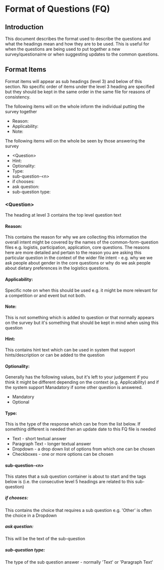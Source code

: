 # Format of Questions (FQ)

## Introduction
This document describes the format used to describe the questions and what the headings mean and how they are to be used. This is useful for when the questions are being used to put together a new survey/questionairre or when suggesting updates to the common questions.


## Format Items 
Format items will appear as sub headings (level 3) and below of this section. No specific order of items under the level 3 heading are specified but they should be kept in the same order in the same file for reasons of consistency.

The following items will on the whole inform the individual putting the survey together

* Reason:
* Applicability:
* Note:

The following items will on the whole be seen by those answering the survey

* \<Question\>
* Hint:
* Optionality:
* Type:
* sub-question-\<n\>
* if chooses:
* ask question:
* sub-question type:

### \<Question\>
The heading at level 3 contains the top level question text

#### Reason:
This contains the reason for why we are collecting this information the overall intent might be covered by the names of the common-form-question files e.g. logistis, participation, application, core questions. The reasons here are more detailed and pertain to the reason you are asking this particular question in the context of the wider file intent - e.g. why we we ask people about gender in the core questions or why do we ask people about dietary preferences in the logistics questions.

#### Applicability:
Specific note on when this should be used e.g. it might be more relevant for a competition or and event but not both.

#### Note: 
This is not something which is added to question or that normally appears on the survey but it's something that should be kept in mind when using this question


#### Hint:
This contains hint text which can be used in system that support hints/description or can be added to the question

#### Optionality:
Generally has the following values, but it's left to your judgement if you think it might be different depending on the context (e.g. Applicability) and if the system support Manadatory if some other question is answered.

* Mandatory
* Optional

#### Type:
This is the type of the response which can be from the list below. If something different is needed then an update date to this FQ file is needed
* Text - short textual answer 
* Paragraph Text - longer textual answer
* Dropdown - a drop down list of options from which one can be chosen
* Checkboxes - one or more options can be chosen

#### sub-question-\<n\>
This states that a sub question container is about to start and the tags below is (i.e. the consecutive level 5 headings are related to this sub-question)

##### if chooses:
This contains the choice that requires a sub question e.g. 'Other' is often the choice in a Dropdown

##### ask question:
This will be the text of the sub-question

##### sub-question type:
The type of the sub question answer - normally 'Text' or 'Paragraph Text'


